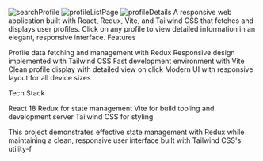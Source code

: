 ![searchProfile](https://github.com/user-attachments/assets/41c289a9-ff41-41bf-bec5-96c567ee8f1a)
![profileListPage](https://github.com/user-attachments/assets/7d2476e8-882c-4480-b3b3-d2ff95b1c6ba)
![profileDetails](https://github.com/user-attachments/assets/e1a5b959-db2f-40e0-87f6-1233ea25b125)
A responsive web application built with React, Redux, Vite, and Tailwind CSS that fetches and displays user profiles. Click on any profile to view detailed information in an elegant, responsive interface.
Features

Profile data fetching and management with Redux
Responsive design implemented with Tailwind CSS
Fast development environment with Vite
Clean profile display with detailed view on click
Modern UI with responsive layout for all device sizes

Tech Stack

React 18
Redux for state management
Vite for build tooling and development server
Tailwind CSS for styling

This project demonstrates effective state management with Redux while maintaining a clean, responsive user interface built with Tailwind CSS's utility-f
